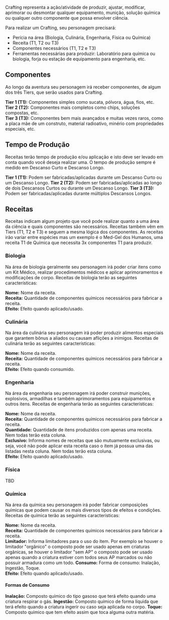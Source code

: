 Crafting representa a ação/atividade de produzir, ajustar, modificar, aprimorar ou desmontar qualquer equipamento, munição, solução química ou qualquer outro componente que possa envolver ciência.

Para realizar um Crafting, seu personagem precisará:

- Perícia na área (Biologia, Culinária, Engenharia, Física ou Química)
- Receita (T1, T2 ou T3)
- Componentes necessários (T1, T2 e T3)
- Ferramentas necessárias para produzir: Laboratório para química ou biologia, forja ou estação de equipamento para engenharia, etc.

## Componentes

Ao longo da aventura seu personagem irá receber componentes, de algum dos três Tiers, que serão usados para Crafting.

**Tier 1 (T1):** Componentes simples como sucata, pólvora, água, fios, etc.  
**Tier 2 (T2):** Componentes mais completos como chips, soluções compostas, etc.  
**Tier 3 (T3):** Componentes bem mais avançados e muitas vezes raros, como a placa mãe de um construto, material radioativo, minério com propriedades especiais, etc.  

## Tempo de Produção

Receitas terão tempo de produção e/ou aplicação e isto deve ser levado em conta quando você deseja realizar uma. O tempo de produção sempre é medido em Descanso Curto e Descanso Longo.

**Tier 1 (T1):** Podem ser fabricadas/aplicadas durante um Descanso Curto ou um Descanso Longo.
**Tier 2 (T2):** Podem ser fabricadas/aplicadas ao longo de dois Descansos Curtos ou durante um Descanso Longo.
**Tier 3 (T3):** Podem ser fabricadas/aplicadas durante múltiplos Descansos Longos.

## Receitas

Receitas indicam algum projeto que você pode realizar quanto a uma área da ciência e quais componentes são necessários. Receitas também vêm em Tiers (T1, T2 e T3) e seguem a mesma lógica dos componentes. As receitas irão variar entre espécies mas um exemplo é o Med-Gel dos Humanos, uma receita T1 de Química que necessita 3x componentes T1 para produzir.

### Biologia
Na área de biologia geralmente seu personagem irá poder criar itens como um Kit Médico, realizar procedimentos médicos e aplicar aprimoramentos e modificações de corpo. Receitas de biologia terão as seguintes características:

**Nome:** Nome da receita.  
**Receita:** Quantidade de componentes químicos necessários para fabricar a receita.  
**Efeito:** Efeito quando aplicado/usado.

### Culinária
Na área da culinária seu personagem irá poder produzir alimentos especiais que garantem bônus a aliados ou causam aflições a inimigos. Receitas de culinária terão as seguintes características:

**Nome:** Nome da receita.  
**Receita:** Quantidade de componentes químicos necessários para fabricar a receita.  
**Efeito:** Efeito quando consumido.

### Engenharia
Na área da engenharia seu personagem irá poder construir munições, explosivos, armadilhas e também aprimoramentos para equipamentos e outros itens. Receitas de engenharia terão as seguintes características:

**Nome:** Nome da receita.  
**Receita:** Quantidade de componentes químicos necessários para fabricar a receita.  
**Quantidade:** Quantidade de itens produzidos com apenas uma receita. Nem todas terão esta coluna.  
**Exclusivo:** Informa nomes de receitas que são mutuamente exclusivas, ou seja, você não pode aplicar esta receita caso o item já possua uma das listadas nesta coluna. Nem todas terão esta coluna.    
**Efeito:** Efeito quando aplicado/usado.

### Física
TBD
<!-- TODO -->

### Química
Na área da química seu personagem irá poder fabricar composições químicas que podem causar os mais diversos tipos de efeitos e condições. Receitas de química terão as seguintes características:

**Nome:** Nome da receita.  
**Receita:** Quantidade de componentes químicos necessários para fabricar a receita.  
**Limitador:** Informa limitadores para o uso do item. Por exemplo se houver o limitador "orgânico" o composto pode ser usado apenas em criaturas orgânicas, se houver o limitador "sem AP" o composto pode ser usado apenas quando a criatura estiver com todos seus AP marcados ou não possuir armadura como um todo.
**Consumo:** Forma de consumo: Inalação, Ingestão, Toque.  
**Efeito:** Efeito quando aplicado/usado.

#### Formas de Consumo

**Inalação:** Composto químico do tipo gasoso que terá efeito quando uma criatura respirar o gás.
**Ingestão:** Composto químico de forma líquida que terá efeito quando a criatura ingerir ou caso seja aplicada no corpo.
**Toque:** Composto químico que tem efeito assim que toca alguma outra matéria.